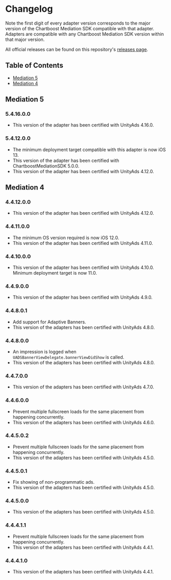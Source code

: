 # Changelog

Note the first digit of every adapter version corresponds to the major version of the Chartboost Mediation SDK compatible with that adapter. 
Adapters are compatible with any Chartboost Mediation SDK version within that major version.

All official releases can be found on this repository's [releases page](https://github.com/ChartBoost/chartboost-mediation-ios-adapter-unity-ads/releases).

## Table of Contents
- [Mediation 5](#mediation-5)
- [Mediation 4](#mediation-4)

## Mediation 5

### 5.4.16.0.0
- This version of the adapter has been certified with UnityAds 4.16.0.

### 5.4.12.0.0
- The minimum deployment target compatible with this adapter is now iOS 13.
- This version of the adapter has been certified with ChartboostMediationSDK 5.0.0.
- This version of the adapter has been certified with UnityAds 4.12.0.

## Mediation 4

### 4.4.12.0.0
- This version of the adapter has been certified with UnityAds 4.12.0.

### 4.4.11.0.0
- The minimum OS version required is now iOS 12.0.
- This version of the adapter has been certified with UnityAds 4.11.0.

### 4.4.10.0.0
- This version of the adapter has been certified with UnityAds 4.10.0. Minimum deployment target is now 11.0.

### 4.4.9.0.0
- This version of the adapter has been certified with UnityAds 4.9.0.

### 4.4.8.0.1
- Add support for Adaptive Banners.
- This version of the adapters has been certified with UnityAds 4.8.0.

### 4.4.8.0.0
- An impression is logged when `UADSBannerViewDelegate.bannerViewDidShow` is called.
- This version of the adapters has been certified with UnityAds 4.8.0.

### 4.4.7.0.0
- This version of the adapters has been certified with UnityAds 4.7.0.

### 4.4.6.0.0
- Prevent multiple fullscreen loads for the same placement from happening concurrently.
- This version of the adapters has been certified with UnityAds 4.6.0.

### 4.4.5.0.2
- Prevent multiple fullscreen loads for the same placement from happening concurrently.
- This version of the adapters has been certified with UnityAds 4.5.0.

### 4.4.5.0.1
- Fix showing of non-programmatic ads.
- This version of the adapters has been certified with UnityAds 4.5.0.

### 4.4.5.0.0
- This version of the adapters has been certified with UnityAds 4.5.0.

### 4.4.4.1.1
- Prevent multiple fullscreen loads for the same placement from happening concurrently.
- This version of the adapters has been certified with UnityAds 4.4.1.

### 4.4.4.1.0
- This version of the adapters has been certified with UnityAds 4.4.1.
